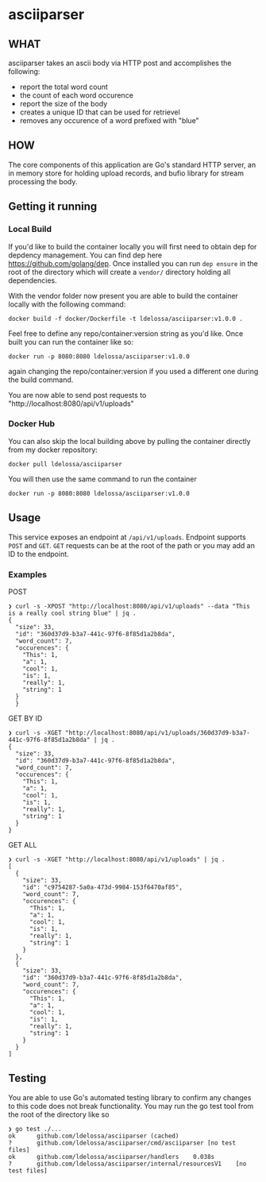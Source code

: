 # asciiparser

## WHAT
asciiparser takes an ascii body via HTTP post and accomplishes the following:
* report the total word count
* the count of each word occurence 
* report the size of the body
* creates a unique ID that can be used for retrievel
* removes any occurence of a word prefixed with "blue"

## HOW
The core components of this application are Go's standard HTTP server, an in memory store for holding upload records, and bufio library for stream processing the body.

## Getting it running
### Local Build
If you'd like to build the container locally you will first need to obtain dep for depdency management. You can find dep here https://github.com/golang/dep. 
Once installed you can run `dep ensure` in the root of the directory which will create a `vendor/` directory holding all dependencies.

With the vendor folder now present you are able to build the container locally with the following command:
```
docker build -f docker/Dockerfile -t ldelossa/asciiparser:v1.0.0 .
```
Feel free to define any repo/container:version string as you'd like. Once built you can run the container like so:
```
docker run -p 8080:8080 ldelossa/asciiparser:v1.0.0
```
again changing the repo/container:version if you used a different one during the build command.

You are now able to send post requests to "http://localhost:8080/api/v1/uploads"

### Docker Hub
You can also skip the local building above by pulling the container directly from my docker repository:

```
docker pull ldelossa/asciiparser
```

You will then use the same command to run the container
```
docker run -p 8080:8080 ldelossa/asciiparser:v1.0.0
```

## Usage
This service exposes an endpoint at `/api/v1/uploads`. Endpoint supports `POST` and `GET`. `GET` requests can be at the root of the path or you may add an ID to the endpoint. 

### Examples
POST
```
❯ curl -s -XPOST "http://localhost:8080/api/v1/uploads" --data "This is a really cool string blue" | jq .
{
  "size": 33,
  "id": "360d37d9-b3a7-441c-97f6-8f85d1a2b8da",
  "word_count": 7,
  "occurences": {
    "This": 1,
    "a": 1,
    "cool": 1,
    "is": 1,
    "really": 1,
    "string": 1
  }
  }
```

GET BY ID
```
❯ curl -s -XGET "http://localhost:8080/api/v1/uploads/360d37d9-b3a7-441c-97f6-8f85d1a2b8da" | jq .
{
  "size": 33,
  "id": "360d37d9-b3a7-441c-97f6-8f85d1a2b8da",
  "word_count": 7,
  "occurences": {
    "This": 1,
    "a": 1,
    "cool": 1,
    "is": 1,
    "really": 1,
    "string": 1
  }
}
```

GET ALL
```
❯ curl -s -XGET "http://localhost:8080/api/v1/uploads" | jq .
[
  {
    "size": 33,
    "id": "c9754287-5a0a-473d-9984-153f6470af85",
    "word_count": 7,
    "occurences": {
      "This": 1,
      "a": 1,
      "cool": 1,
      "is": 1,
      "really": 1,
      "string": 1
    }
  },
  {
    "size": 33,
    "id": "360d37d9-b3a7-441c-97f6-8f85d1a2b8da",
    "word_count": 7,
    "occurences": {
      "This": 1,
      "a": 1,
      "cool": 1,
      "is": 1,
      "really": 1,
      "string": 1
    }
  }
]
```

## Testing
You are able to use Go's automated testing library to confirm any changes to this code does not break functionality. You may run the go test tool from the root of the directory like so

```
❯ go test ./...
ok  	github.com/ldelossa/asciiparser	(cached)
?   	github.com/ldelossa/asciiparser/cmd/asciiparser	[no test files]
ok  	github.com/ldelossa/asciiparser/handlers	0.038s
?   	github.com/ldelossa/asciiparser/internal/resourcesV1	[no test files]
```
